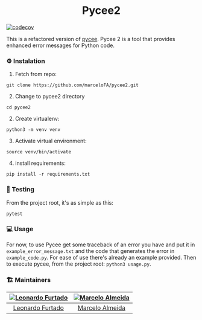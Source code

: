 <h1 align="center">Pycee2</h1>

[![codecov](https://codecov.io/gh/marceloFA/pycee2/branch/master/graph/badge.svg?token=MQI078A12M)](https://codecov.io/gh/marceloFA/pycee2)


This is a refactored version of [pycee](https://github.com/EmillieT/Pycee).
Pycee 2 is a tool that provides enhanced error messages for Python code.


### :gear: Instalation

1) Fetch from repo:
  ```console
  git clone https://github.com/marceloFA/pycee2.git
  ```
2) Change to pycee2 directory
  ```console
  cd pycee2
  ```
2) Create virtualenv:
  ```console
  python3 -m venv venv
  ```
3) Activate virtual environment:
  ```console
  source venv/bin/activate
  ```
4) install requirements:
  ```console
  pip install -r requirements.txt
  ```

### :test_tube: Testing
From the project root, it's as simple as this:
```console
pytest
```

### :computer: Usage
For now, to use Pycee get some traceback of an error you have and put it in ``example_error_message.txt``
and the code that generates the error in ``example_code.py``.
For ease of use there's already an example provided.
Then to execute pycee, from the project root: ``python3 usage.py``.

### :building_construction: Maintainers

| [![Leonardo Furtado](https://github.com/LeonardoFurtado.png?size=100)](https://twitter.com/furtleo) | [![Marcelo Almeida](https://github.com/marceloFA.png?size=100)](https://github.com/marceloFA) |
| :-----------------------------------------------------------------------------------------------: | :-----------------------------------------------------------------------------------------------: |
|          [Leonardo Furtado](https://github.com/LeonardoFurtado)                                           |          [Marcelo Almeida](https://github.com/marceloFA)      
